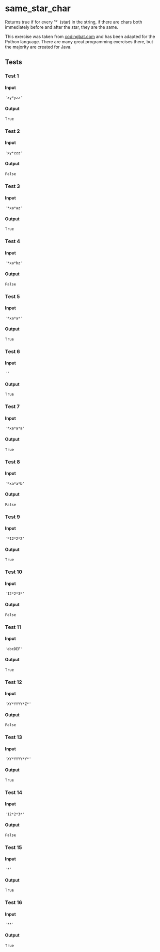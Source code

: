 # same_star_char




Returns true if for every '*' (star) in the string, if there are chars both immediately before and after the star, they are the same.

This exercise was taken from [codingbat.com](https://codingbat.com/prob/p194491) and has been adapted for the Python language. There are many great programming exercises there, but the majority are created for Java.






## Tests
### Test 1
#### Input
```
'xy*yzz'
```
#### Output
```
True
```
### Test 2
#### Input
```
'xy*zzz'
```
#### Output
```
False
```
### Test 3
#### Input
```
'*xa*az'
```
#### Output
```
True
```
### Test 4
#### Input
```
'*xa*bz'
```
#### Output
```
False
```
### Test 5
#### Input
```
'*xa*a*'
```
#### Output
```
True
```
### Test 6
#### Input
```
''
```
#### Output
```
True
```
### Test 7
#### Input
```
'*xa*a*a'
```
#### Output
```
True
```
### Test 8
#### Input
```
'*xa*a*b'
```
#### Output
```
False
```
### Test 9
#### Input
```
'*12*2*2'
```
#### Output
```
True
```
### Test 10
#### Input
```
'12*2*3*'
```
#### Output
```
False
```
### Test 11
#### Input
```
'abcDEF'
```
#### Output
```
True
```
### Test 12
#### Input
```
'XY*YYYY*Z*'
```
#### Output
```
False
```
### Test 13
#### Input
```
'XY*YYYY*Y*'
```
#### Output
```
True
```
### Test 14
#### Input
```
'12*2*3*'
```
#### Output
```
False
```
### Test 15
#### Input
```
'*'
```
#### Output
```
True
```
### Test 16
#### Input
```
'**'
```
#### Output
```
True
```

